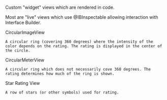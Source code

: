 Custom "widget" views which are rendered in code.

Most are "live" views which use @IBInspectable allowing interaction with Interface Builder.

CircularImageView
	
	A circular ring (covering 360 degrees) where the intensity of the color depends on the rating. The rating is displayed in the center of the circle.

CircularMeterView
	
	A circular ring which does not necessarily cove 360 degrees. The rating determines how much of the ring is shown.

Star Rating View
	
	A row of stars (or other symbols) used for rating.